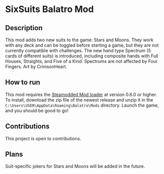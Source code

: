 # SixSuits Balatro Mod

## Description
This mod adds two new suits to the game: Stars and Moons. They work with any deck and can be toggled before starting a game, but they are not currently compatible with challenges. The new hand type Spectrum (5 cards of different suits) is introduced, including composite hands with Full Houses, Straights, and Five of a Kind. Spectrums are not affected by Four Fingers. Art by CrimsonHeart.

## How to run
This mod requires the [Steamodded Mod loader](https://github.com/Steamopollys/Steamodded) at version 0.6.0 or higher. To install, download the zip file of the newest release and unzip it in the `C:\Users\USER\AppData\Roaming\Balatro\Mods` directory. Launch the game, and you should be good to go!
	
## Contributions
This project is open to contributions.

## Plans
Suit-specific jokers for Stars and Moons will be added in the future.